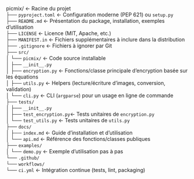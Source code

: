picmix/                   ← Racine du projet  
├── `pyproject.toml`        ← Configuration moderne (PEP 621) ou `setup.py`   
├── `README.md`             ← Présentation du package, installation, exemples d’utilisation  
├── `LICENSE`               ← Licence (MIT, Apache, etc.)  
├── `MANIFEST.in`           ← Fichiers supplémentaires à inclure dans la distribution  
├── `.gitignore`            ← Fichiers à ignorer par Git  
├── `src/`                  
│   └── `picmix/`         ← Code source installable  
│       ├── `__init__.py`  
│       ├── `encryption.py` ← Fonctions/classe principale d’encryption basée sur les équations  
│       ├── `utils.py`      ← Helpers (lecture/écriture d’images, conversion, validation)  
│       └── `cli.py`        ← CLI (`argparse`) pour un usage en ligne de commande  
├── `tests/`                
│   ├── `__init__.py`  
│   ├── `test_encryption.py`← Tests unitaires de `encryption.py`  
│   └── `test_utils.py`     ← Tests unitaires de `utils.py`  
├── `docs/`                 
│   ├── `index.md`          ← Guide d’installation et d’utilisation  
│   └── `api.md`            ← Référence des fonctions/classes publiques  
├── `examples/`             
│   └── `demo.py`           ← Exemple d’utilisation pas à pas  
└── `.github/`              
    └── `workflows/`        
        └── `ci.yml`        ← Intégration continue (tests, lint, packaging)  
